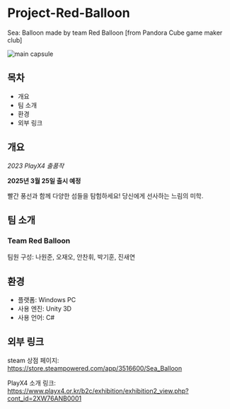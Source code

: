 # Project-Red-Balloon
Sea: Balloon made by team Red Balloon [from Pandora Cube game maker club]

![main capsule](https://github.com/user-attachments/assets/4ffb9d6b-5d82-469d-80a9-67eb5e1b771b)

## 목차
+ 개요
+ 팀 소개
+ 환경
+ 외부 링크

## 개요
*2023 PlayX4 출품작*

**2025년 3월 25일 출시 예정**

빨간 풍선과 함께 다양한 섬들을 탐험하세요! 당신에게 선사하는 느림의 미학.


## 팀 소개
### Team Red Balloon
팀원 구성: 나원준, 오재오, 안찬휘, 박기훈, 진새연

## 환경
+ 플랫폼: Windows PC
+ 사용 엔진: Unity 3D
+ 사용 언어: C#

## 외부 링크
steam 상점 페이지: https://store.steampowered.com/app/3516600/Sea_Balloon

PlayX4 소개 링크: https://www.playx4.or.kr/b2c/exhibition/exhibition2_view.php?cont_id=2XW76ANB0001


